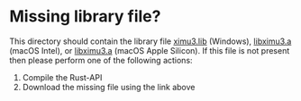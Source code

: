 # Missing library file?

This directory should contain the library file [ximu3.lib](https://github.com/xioTechnologies/x-IMU3-Software/releases/latest/download/ximu3.lib) (Windows), [libximu3.a](https://github.com/xioTechnologies/x-IMU3-Software/releases/latest/download/libximu3-Intel.zip) (macOS Intel), or [libximu3.a](https://github.com/xioTechnologies/x-IMU3-Software/releases/latest/download/libximu3-Apple-Silicon.zip) (macOS Apple Silicon). If this file is not present then please perform one of the following actions:

1. Compile the Rust-API
2. Download the missing file using the link above
